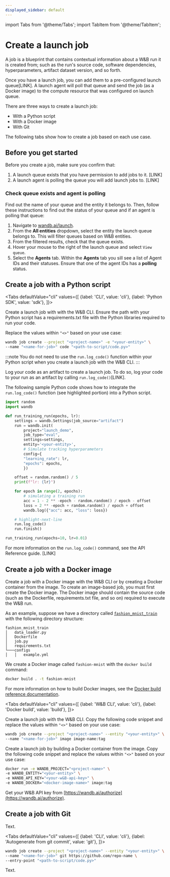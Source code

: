 ```yaml
---
displayed_sidebar: default
---
```

import Tabs from '@theme/Tabs';
import TabItem from '@theme/TabItem';

# Create a launch job

A job is a blueprint that contains contextual information about a W&B run it is created from; such as the run's source code, software dependencies, hyperparameters, artifact dataset version, and so forth.

Once you have a launch job, you can add them to a pre-configured launch queue[LINK]. A launch agent will poll that queue and send the job (as a Docker image) to the compute resource that was configured on launch queue.


There are three ways to create a launch job:

* With a Python script
* With a Docker image
* With Git

The following tabs show how to create a job based on each use case. 



## Before you get started
Before you create a job, make sure you confirm that:

<!-- 1. Make your code job-friendly. [LINK] -->
1. A launch queue exists that you have permission to add jobs to it. [LINK]
2. A launch agent is polling the queue you will add launch jobs to. [LINK]



<!-- ### Make your code job-friendly
Store your hyperparameters as a dictionary within the `wandb.config` object. Launch jobs are parameterized by the values in your `wandb.config`. This means that When your job is executed (and `wandb.init` is called), your `wandb.config` is populated with the values specified for that run.

In other words, you can change the hyperparameters for future runs created by jobs if you pass your hyperparameters to `wandb.config`.


The following code snippet shows how you can pass hyperparameters to wandb.config when you initialize a W&B run:
```python
epochs=10, 
lr=0.01

run = wandb.init(
    project="<your-project-name>",
    entity='<your-entity>',
    config={
        "learning_rate": lr,
        "epochs": epochs,
    })
```

If you read and store your parameters using a different method, you can still use W&B Launch to run your job, you will need to update your code to use the `wandb.config`.

For example, if you use `argparse` to parse your command line arguments, you can easily adapt your script to use the `wandb.config` to store the values of your arguments. For example:

```python
import argparse
import wandb

parser = argparse.ArgumentParser()
parser.add_argument("--learning_rate", type=float, default=0.01)
parser.add_argument("--batch_size", type=int, default=32)
args = parser.parse_args()

# Pass the arguments to wandb.init to store them in
# wandb.config and allow the launch agent to modify them.
wandb.init(config=args)

# Use the values in wandb.config instead of args.
args = wandb.config
``` -->

<!-- ## Create a launch job -->

<!-- :::info
W&B will check and create jobs based on what requirements you satisfy (if you log a code artifact, associate a run with a git commit, or associate a run with a Docker image).

You can explicitly tell W&B how to create a launch job with wandb.Settings Class. Set the `job_source` parameter to either: `artifact`, `git`, or `image`.
::: -->


### Check queue exists and agent is polling
Find out the name of your queue and the entity it belongs to. Then, follow these instructions to find out the status of your queue and if an agent is polling that queue:

1. Navigate to [wandb.ai/launch](https://wandb.ai/launch).
2. From the **All entities** dropdown, select the entity the launch queue belongs to. 
This will filter queues based on W&B entities.
3. From the filtered results, check that the queue exists.
4. Hover your mouse to the right of the launch queue and select `View queue`.
5. Select the **Agents** tab. Within the **Agents** tab you sill see a list of Agent IDs and their statuses. Ensure that one of the agent IDs has a **polling** status.



## Create a job with a Python script

<Tabs
  defaultValue="cli"
  values={[
    {label: 'CLI', value: 'cli'},
    {label: 'Python SDK', value: 'sdk'},
  ]}>
  <TabItem value="cli">


Create a launch job with with the  W&B CLI. Ensure the path with your Python script has a requirements.txt file with the Python libraries required to run your code.

Replace the values within `"<>"` based on your use case:

```bash
wandb job create --project "<project-name>" -e "<your-entity>" \ 
--name "<name-for-job>" code "<path-to-script/code.py>"
```

:::note
You do not need to use the `run.log_code()` function within your Python script when you create a launch job with the W&B CLI.
:::


  </TabItem>
  <TabItem value="sdk">

Log your code as an artifact to create a launch job. To do so, log your code to your run as an artifact by calling `run.log_code()`[LINK]. 

The following sample Python code shows how to integrate the `run.log_code()` function (see highlighted portion) into a Python script.

```python title="create_simple_job.py"
import random
import wandb

def run_training_run(epochs, lr):
    settings = wandb.Settings(job_source="artifact")
    run = wandb.init(
        project="launch_demo",
        job_type="eval",
        settings=settings,
        entity='<your-entity>',
        # Simulate tracking hyperparameters
        config={
        "learning_rate": lr,
        "epochs": epochs,
        })

    offset = random.random() / 5
    print(f"lr: {lr}")

    for epoch in range(2, epochs):
        # simulating a training run
        acc = 1 - 2 ** -epoch - random.random() / epoch - offset
        loss = 2 ** -epoch + random.random() / epoch + offset
        wandb.log({"acc": acc, "loss": loss})

    # highlight-next-line
    run.log_code()
    run.finish()

run_training_run(epochs=10, lr=0.01)
```

For more information on the `run.log_code()` command, see the API Reference guide. [LINK]

  </TabItem>
</Tabs>




## Create a job with a Docker image
Create a job with a Docker image with the W&B CLI or by creating a Docker container from the image. To create an image-based job, you must first create the Docker image. The Docker image should contain the source code (such as the Dockerfile, requirements.txt file, and so on) required to execute the W&B run. 

As an example, suppose we have a directory called [`fashion_mnist_train`](https://github.com/wandb/launch-jobs/tree/main/jobs/fashion_mnist_train) with the following directory structure:


```
fashion_mnist_train
│   data_loader.py
│   Dockerfile
│   job.py
│   requirements.txt
└───configs
│   │   example.yml
```

We create a Docker image called `fashion-mnist` with the `docker build` command:

```bash
docker build . -t fashion-mnist 
```
For more information on how to build Docker images, see the [Docker build reference documentation](https://docs.docker.com/engine/reference/commandline/build/). 


<Tabs
  defaultValue="cli"
  values={[
    {label: 'W&B CLI', value: 'cli'},
    {label: 'Docker build', value: 'build'},
  ]}>
  <TabItem value="cli">

Create a launch job with the W&B CLI. Copy the following code snippet and replace the values within `"<>"` based on your use case:

```bash
wandb job create --project "<project-name>" --entity "<your-entity>" \ 
--name "<name-for-job>" image image-name:tag
```

  </TabItem>
  <TabItem value="build">

Create a launch job by building a Docker container from the image. Copy the following code snippet and replace the values within `"<>"` based on your use case:

```bash
docker run -e WANDB_PROJECT="<project-name>" \
-e WANDB_ENTITY="<your-entity>" \
-e WANDB_API_KEY="<your-w&B-api-key>" \
-e WANDB_DOCKER="<docker-image-name>" image:tag
```

Get your W&B API key from [https://wandb.ai/authorize](https://wandb.ai/authorize).
 
  </TabItem>
</Tabs>



## Create a job with Git
Text.

<Tabs
  defaultValue="cli"
  values={[
    {label: 'CLI', value: 'cli'},
    {label: 'Autogenerate from git commit', value: 'git'},
  ]}>
  <TabItem value="cli">

```bash
wandb job create --project "<project-name>" --entity "<your-entity>" \ 
--name "<name-for-job>" git https://github.com/repo-name \ 
--entry-point "<path-to-script/code.py>"
```

  </TabItem>
  <TabItem value="git">Text.</TabItem>
</Tabs>